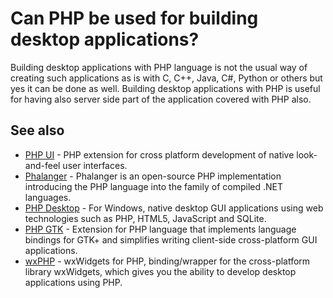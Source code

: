 # Can PHP be used for building desktop applications?

Building desktop applications with PHP language is not the usual way of creating
such applications as is with C, C++, Java, C#, Python or others but yes it can be
done as well. Building desktop applications with PHP is useful for having also
server side part of the application covered with PHP also.

## See also

* [PHP UI](http://php.net/manual/en/book.ui.php) - PHP extension for cross
  platform development of native look-and-feel user interfaces.
* [Phalanger](https://github.com/DEVSENSE/Phalanger) - Phalanger is an
  open-source PHP implementation introducing the PHP language into the family of
  compiled .NET languages.
* [PHP Desktop](https://github.com/cztomczak/phpdesktop) - For Windows, native
  desktop GUI applications using web technologies such as PHP, HTML5, JavaScript
  and SQLite.
* [PHP GTK](http://gtk.php.net/) - Extension for PHP language that implements
  language bindings for GTK+ and simplifies writing client-side cross-platform
  GUI applications.
* [wxPHP](http://wxphp.org/) - wxWidgets for PHP, binding/wrapper for the
  cross-platform library wxWidgets, which gives you the ability to develop
  desktop applications using PHP.
